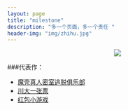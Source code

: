 ```yaml
---
layout: page
title: "milestone"
description: "多一个页面，多一个责任 "
header-img: "img/zhihu.jpg"
---
```



<center>
    <p><img src="http://7xqlpw.com1.z0.glb.clouddn.com/200.jpg" align="center"></p>
</center>


###代表作：


- [魔壳真人密室逃脱俱乐部](http://7xqlpw.com1.z0.glb.clouddn.com/qrcode_for_gh_1d3ea786f883_430.jpg)
- [川大一张票](http://page.renren.com/601756273/channel-119865)
- [红包小游戏](http://m.025.com/hongbao/index.html?from=timeline&isappinstalled=0)






